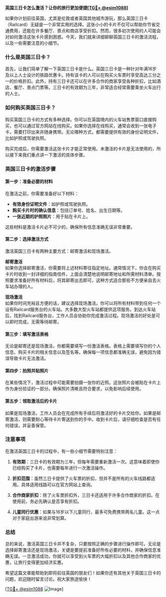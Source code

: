 **英国三日卡怎么激活？让你的旅行更加便捷[[TG💪+ @esim1088](https://t.me/s/esim1088)]**

如果你计划前往英国，尤其是伦敦或者英国其他城市游玩，那么英国三日卡（Railcard）无疑是一个非常实用的选择。这张小小的卡片不仅可以帮助你节省交通费用，还能在许多餐厅、景点和商店享受折扣。然而，很多初次使用的人可能会对如何激活这张卡片感到困惑。今天，我们就来详细聊聊英国三日卡的激活流程，以及一些需要注意的小细节。

### 什么是英国三日卡？

首先，让我们简单了解一下英国三日卡是什么。英国三日卡是一种针对年满16岁及以上人士设计的铁路优惠卡。持有该卡的人可以在购买火车票时享受高达三分之一的价格折扣。此外，持有三日卡还可以在许多合作的商家享受各种折扣，比如酒店、餐厅、景点门票等。三日卡的有效期为三年，非常适合经常需要乘坐火车出行的人士。

### 如何购买英国三日卡？

购买英国三日卡的方式有多种选择。你可以在英国境内的火车站售票窗口直接购买，也可以通过官方网站在线购买。如果你选择在线购买，通常会收到一张电子卡，需要打印出来并随身携带。无论哪种方式，都需要提供有效的身份证明文件，比如护照或驾驶执照。

购买完成后，你需要激活这张卡片才能正常使用。未激活的卡片是无法使用的，所以接下来我们重点讲一下激活的具体步骤。

### 英国三日卡的激活步骤

#### 第一步：准备必要的材料

在激活之前，你需要准备好以下材料：

- **有效身份证明文件**：如护照或驾驶执照。
- **购买卡片时的确认信息**：包括订单号、姓名、出生日期等。
- **一张近期的护照照片**：用于贴在卡片上。

这些材料是激活卡片必不可少的，确保所有信息准确无误非常重要。

#### 第二步：选择激活方式

激活英国三日卡有两种主要方式：邮寄激活和现场激活。

**邮寄激活**  
如果你选择邮寄激活，你需要将上述材料寄往指定地址。通常情况下，你会在购买卡片时收到一封详细的指南信件，上面会清楚地说明邮寄地址和所需材料清单。按照要求准备好所有材料后，将其邮寄出去即可。这种方式适合那些不方便亲自去火车站办理的人。

**现场激活**  
如果你时间充裕且方便的话，建议选择现场激活。你可以将所有材料带到任何一个设有Railcard服务台的火车站。大多数大型火车站都提供这项服务。到达火车站后，找到Railcard服务台，工作人员会协助你完成激活过程。现场激活的好处是可以即时完成，无需等待邮寄。

#### 第三步：填写激活表格

无论是邮寄还是现场激活，你都需要填写一份激活表格。表格上需要填写你的个人信息、购买卡片的相关信息以及签名等。确保每一项信息都准确无误，避免因为错误导致卡片无法激活。

#### 第四步：拍照并贴照片

在某些情况下，激活过程中可能需要拍摄一张你的近照。这张照片会被贴在卡片上作为身份验证的一部分。确保照片清晰且符合要求，以免影响后续使用。

#### 第五步：领取激活后的卡片

如果是现场激活，工作人员会在完成所有手续后将激活好的卡片交给你。如果是邮寄激活，则需要耐心等待卡片寄送到你的手中。收到卡片后，请仔细检查是否有任何错误，并妥善保管。

### 注意事项

在激活英国三日卡的过程中，有一些小细节需要特别注意：

1. **有效期**：三日卡的有效期为三年，但每年需要重新激活一次。这意味着即使你已经购买了卡片，也需要每年进行一次激活操作。
   
2. **折扣范围**：虽然三日卡提供了火车票的折扣，但并不是所有的火车线路都适用。具体适用线路可以在官方网站上查询。

3. **合作商家折扣**：除了火车票折扣外，三日卡还适用于许多合作商家的折扣。在使用前，务必先确认是否享有折扣。

4. **儿童同行优惠**：如果与16岁以下儿童同行，最多可免费携带两名儿童。这一点对于家庭出游来说非常划算。

### 总结

总的来说，激活英国三日卡并不复杂，只要按照正确的步骤进行操作即可。无论是选择邮寄激活还是现场激活，关键是要提前准备好所有必要的材料，并确保信息准确无误。一旦激活成功，你就可以享受到火车票的大幅折扣以及其他合作商家的优惠，让旅行变得更加经济实惠。

希望这篇文章能帮助到即将前往英国的朋友们！如果你还有其他关于英国三日卡的问题，欢迎随时留言讨论。祝大家旅途愉快！

[[TG💪+ @esim1088](https://t.me/s/esim1088) ![Image](https://i.postimg.cc/4NQfJmqS/Snipaste-2025-05-13-00-14-12.png)]